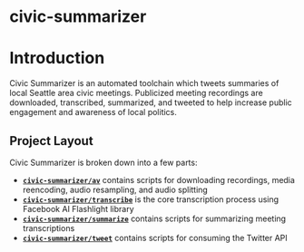 # civic-summarizer

# Introduction
Civic Summarizer is an automated toolchain which tweets summaries of local Seattle area civic meetings. Publicized meeting recordings are downloaded, transcribed, summarized, and tweeted to help increase public engagement and awareness of local politics.

## Project Layout
Civic Summarizer is broken down into a few parts:

- [**`civic-summarizer/av`**](civic-summarizer/av) contains scripts for downloading recordings, media reencoding, audio resampling, and audio splitting
- [**`civic-summarizer/transcribe`**](civic-summarizer/transcribe) is the core transcription process using Facebook AI Flashlight library
- [**`civic-summarizer/summarize`**](civic-summarizer/summarize) contains scripts for summarizing meeting transcriptions
- [**`civic-summarizer/tweet`**](civic-summarizer/summarize) contains scripts for consuming the Twitter API